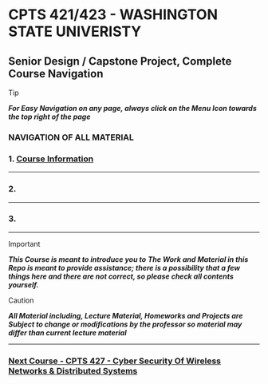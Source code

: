 # CPTS 421/423 - WASHINGTON STATE UNIVERISTY
## Senior Design / Capstone Project, Complete Course Navigation

> [!TIP]
> ***For Easy Navigation on any page, always click on the Menu Icon towards the top right of the page***

### NAVIGATION OF ALL MATERIAL 

### 1. [Course Information]()

---
### 2. []()

---
### 3. []()


---

> [!IMPORTANT]
> ***This Course is meant to introduce you to***
> ***The Work and Material in this Repo is meant to provide assistance; there is a possibility that a few things here and there are not correct, so please check all contents yourself.***


> [!CAUTION]
> ***All Material including, Lecture Material, Homeworks and Projects are Subject to change or modifications by the professor so material may differ than current lecture material***

---

### [Next Course - CPTS 427 - Cyber Security Of Wireless Networks & Distributed Systems ](https://github.com/MarkShinozaki/CPTS427-CyberSecurityOfWireless-DistributedSystems)
